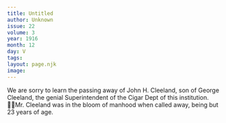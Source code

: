 ```yaml
---
title: Untitled
author: Unknown
issue: 22
volume: 3
year: 1916
month: 12
day: V
tags:
layout: page.njk
image:
---
```

We are sorry to learn the passing away of John H. Cleeland, son of George Cleeland, the genial Superintendent of the Cigar Dept of this institution. Mr. Cleeland was in the bloom of manhood when called away, being but 23 years of age. 
